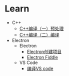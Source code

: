 # Learn

  - C++
    - [C++编译（一）预处理](CPP/C++编译（一）预处理.md)
    - [C++编译（二）编译](CPP/C++编译（二）编译.md)
- Electron
  - Electron
    - [Electron创建项目](Electron/Electron创建项目.md)
    - [Electron Fiddle](Electron/Electron&ensp;Fiddle.md)
  - VS Code
    - [编译VS code](Electron/VSCode/本地编译VS&ensp;Code.md)
